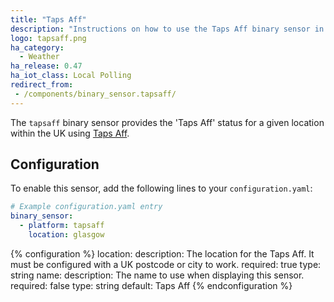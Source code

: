 ```yaml
---
title: "Taps Aff"
description: "Instructions on how to use the Taps Aff binary sensor in Home Assistant."
logo: tapsaff.png
ha_category:
  - Weather
ha_release: 0.47
ha_iot_class: Local Polling
redirect_from:
 - /components/binary_sensor.tapsaff/
---
```


The `tapsaff` binary sensor provides the 'Taps Aff' status for a given location within the UK using [Taps Aff](http://www.taps-aff.co.uk).

## Configuration

To enable this sensor, add the following lines to your `configuration.yaml`:

```yaml
# Example configuration.yaml entry
binary_sensor:
  - platform: tapsaff
    location: glasgow
```

{% configuration %}
location:
  description: The location for the Taps Aff. It must be configured with a UK postcode or city to work.
  required: true
  type: string
name:
  description: The name to use when displaying this sensor.
  required: false
  type: string
  default: Taps Aff
{% endconfiguration %}

